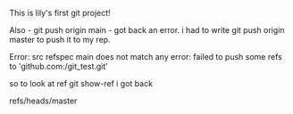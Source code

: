 This is lily's first git project!

Also - git push origin main - got back an error. 
i had to write git push origin master to push it to my rep.

Error: src refspec main does not match any
error: failed to push some refs to 'github.com:<name>/git_test.git'
  
  so to look at ref
  git show-ref
  i got back 
  
  <number> refs/heads/master
    
    
